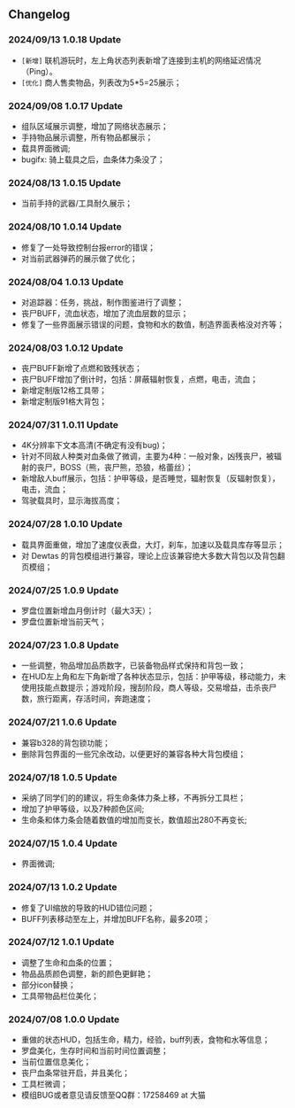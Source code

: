 ## Changelog

### 2024/09/13 1.0.18 Update
- `[新增]` 联机游玩时，左上角状态列表新增了连接到主机的网络延迟情况（Ping）。
- `[优化]` 商人售卖物品，列表改为5*5=25展示；

### 2024/09/08 1.0.17 Update
- 组队区域展示调整，增加了网络状态展示；
- 手持物品展示调整，所有物品都展示；
- 载具界面微调;
- bugifx: 骑上载具之后，血条体力条没了；

### 2024/08/13 1.0.15 Update
- 当前手持的武器/工具耐久展示；

### 2024/08/10 1.0.14 Update
- 修复了一处导致控制台报error的错误；
- 对当前武器弹药的展示做了优化；

### 2024/08/04 1.0.13 Update
- 对追踪器：任务，挑战，制作图鉴进行了调整；
- 丧尸BUFF，流血状态，增加了流血层数的显示；
- 修复了一些界面展示错误的问题，食物和水的数值，制造界面表格没对齐等；

### 2024/08/03 1.0.12 Update
- 丧尸BUFF新增了点燃和致残状态；
- 丧尸BUFF增加了倒计时，包括：屏蔽辐射恢复，点燃，电击，流血；
- 新增定制版12格工具带；
- 新增定制版91格大背包；

### 2024/07/31 1.0.11 Update
- 4K分辨率下文本高清(不确定有没有bug)；
- 针对不同敌人种类对血条做了微调，主要为4种：一般对象，凶残丧尸，被辐射的丧尸，BOSS（熊，丧尸熊，恐狼，格蕾丝）；
- 新增敌人buff展示，包括：护甲等级，是否睡觉，辐射恢复（反辐射恢复），电击，流血；
- 驾驶载具时，显示海拔高度；

### 2024/07/28 1.0.10 Update
- 载具界面重做，增加了速度仪表盘，大灯，刹车，加速以及载具库存等显示；
- 对 Dewtas 的背包模组进行兼容，理论上应该兼容绝大多数大背包以及背包翻页模组；

### 2024/07/25 1.0.9 Update
- 罗盘位置新增血月倒计时（最大3天）；
- 罗盘位置新增当前天气；

### 2024/07/23 1.0.8 Update
- 一些调整，物品增加品质数字，已装备物品样式保持和背包一致；
- 在HUD左上角和左下角新增了各种状态显示，包括：护甲等级，移动能力，未使用技能点数提示；游戏阶段，搜刮阶段，商人等级，交易增益，击杀丧尸数，旅行距离，存活时间，奔跑速度；

### 2024/07/21 1.0.6 Update
- 兼容b328的背包锁功能；
- 删除背包界面的一些冗余改动，以便更好的兼容各种大背包模组；

### 2024/07/18 1.0.5 Update
- 采纳了同学们的的建议，将生命条体力条上移，不再拆分工具栏；
- 增加了护甲等级，以及7种颜色区间;
- 生命条和体力条会随着数值的增加而变长，数值超出280不再变长;

### 2024/07/15 1.0.4 Update
- 界面微调;

### 2024/07/13 1.0.2 Update
- 修复了UI缩放的导致的HUD错位问题；
- BUFF列表移动至左上，并增加BUFF名称，最多20项；

### 2024/07/12 1.0.1 Update
- 调整了生命和血条的位置；
- 物品品质颜色调整，新的颜色更鲜艳；
- 部分icon替换；
- 工具带物品栏位美化；

### 2024/07/08 1.0.0 Update
- 重做的状态HUD，包括生命，精力，经验，buff列表，食物和水等信息；
- 罗盘美化，生存时间和当前时间位置调整；
- 当前位置信息美化；
- 丧尸血条常驻开启，并且美化；
- 工具栏微调；
- 模组BUG或者意见请反馈至QQ群：17258469 at 大猫
